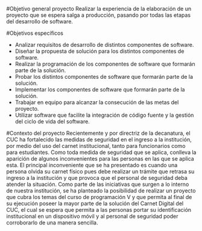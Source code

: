 #Objetivo general proyecto
Realizar la experiencia de la elaboración de un proyecto que se espera salga a producción, pasando por todas las etapas del desarrollo de software.

#Objetivos específicos
- Analizar requisitos de desarrollo de distintos componentes de software.
- Diseñar la propuesta de solución para los distintos componentes de software.
- Realizar la programación de los componentes de software que formarán parte de la solución.
- Probar los distintos componentes de software que formarán parte de la solución.
- Implementar los componentes de software que formarán parte de la solución.
- Trabajar en equipo para alcanzar la consecución de las metas del proyecto.
- Utilizar software que facilite la integración de código fuente y la gestión del ciclo de vida del software.

#Contexto del proyecto
Recientemente y por directriz de la decanatura, el CUC ha fortalecido las medidas de seguridad en el ingreso a la institución, por medio del uso del carnet institucional, tanto para funcionarios como para estudiantes. Como toda medida de seguridad que se aplica, conlleva la aparición de algunos inconvenientes para las personas en las que se aplica esta.
El principal inconveniente que se ha presentado es cuando una persona olvida su carnet físico pues debe realizar un trámite que retrasa su ingreso a la institución y que provoca que el personal de seguridad deba atender la situación.
Como parte de las iniciativas que surgen a lo interno de nuestra institución, se ha planteado la posibilidad de realizar un proyecto que cubra los temas del curso de programación V y que permita al final de su ejecución poseer la mayor parte de la solución del Carnet Digital del CUC, el cual se espera que permita a las personas portar su identificación institucional en un dispositivo móvil y al personal de seguridad poder corroborarlo de una manera sencilla.

